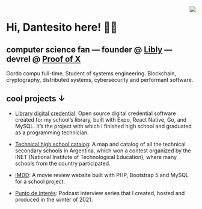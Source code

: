 <img align="right" src="https://user-images.githubusercontent.com/84307018/196826419-29e3c8fd-e49b-4e0f-bddb-1e0e26da6ca8.png">

# Hi, Dantesito here! 👋🏻

## computer science fan — founder @ [Libly](https://libly.xyz) — devrel @ [Proof of X](https://pox.me)

<p> Gordo compu full-time. Student of systems engineering. Blockchain, cryptography, distributed systems, cybersecurity and performant software.
</p>

## cool projects ↓

- [Library digital credential](https://twitter.com/d4rm_/status/1722034025190023404): Open source digital credential software created for my school’s library, built with Expo, React Native, Go, and MySQL. It’s the project with which I finished high school and graduated as a programming technician.

- [Technical high school catalog](https://github.com/catalogo-inet/catalogo-inet-front): A map and catalog of all the technical secondary schools in Argentina, which won a contest organized by the INET (National Institute of Technological Education), where many schools from the country participated.

- [IMDD](https://github.com/d4rm5/IMDD): A movie review website built with PHP, Bootstrap 5 and MySQL for a school project.

- [Punto de interés](https://pod.link/puntodeinteres): Podcast interview series that I created, hosted and produced in the winter of 2021.
